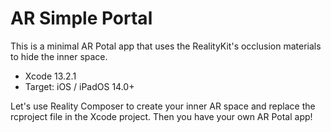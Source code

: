 # AR Simple Portal

<!-- ![santaIcon_180](https://user-images.githubusercontent.com/66309582/146909908-cf5482f2-97c2-481c-8461-72729df2ef39.png) -->


This is a minimal AR Potal app that uses the RealityKit's occlusion materials to hide the inner space.

- Xcode 13.2.1
- Target: iOS / iPadOS 14.0+

Let's use Reality Composer to create your inner AR space and replace the rcproject file in the Xcode project. Then you have your own AR Potal app!


<!--
This code is explained in the articles below.

- [Article on Medium (in English)](https://atarayosd.medium.com/creating-an-ios-ar-app-using-the-ar-quick-look-api-fe31aede5267)
- [Article on Qiita (in Japanese)](https://qiita.com/AtarayoSD/items/2565669347104e824994)

# ![captureapp11](https://user-images.githubusercontent.com/66309582/146874243-6cf1ec95-3118-49dc-a934-3832b9c57e78.PNG) ![captureapp12](https://user-images.githubusercontent.com/66309582/146874431-69fa31a9-6a7a-483a-b9e6-f0c9a2cc1d85.PNG)

# ![MIT License](http://img.shields.io/badge/license-MIT-blue.svg?style=flat)
-->

